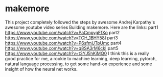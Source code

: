 # makemore

This project completely followed the steps by awesome Andrej Karpathy's awesome youtube video series Building makemore.
Here are the links:
  part1 https://www.youtube.com/watch?v=PaCmpygFfXo
  part2 https://www.youtube.com/watch?v=TCH_1BHY58I
  part3 https://www.youtube.com/watch?v=P6sfmUTpUmc
  part4 https://www.youtube.com/watch?v=q8SA3rM6ckI
  part5 https://www.youtube.com/watch?v=t3YJ5hKiMQ0
I think this is a really good practice for me, a rookie to machine learning, deep learning, pytorch, natural language processing, to get some hand-on experience and some insight of how the neural net works.

